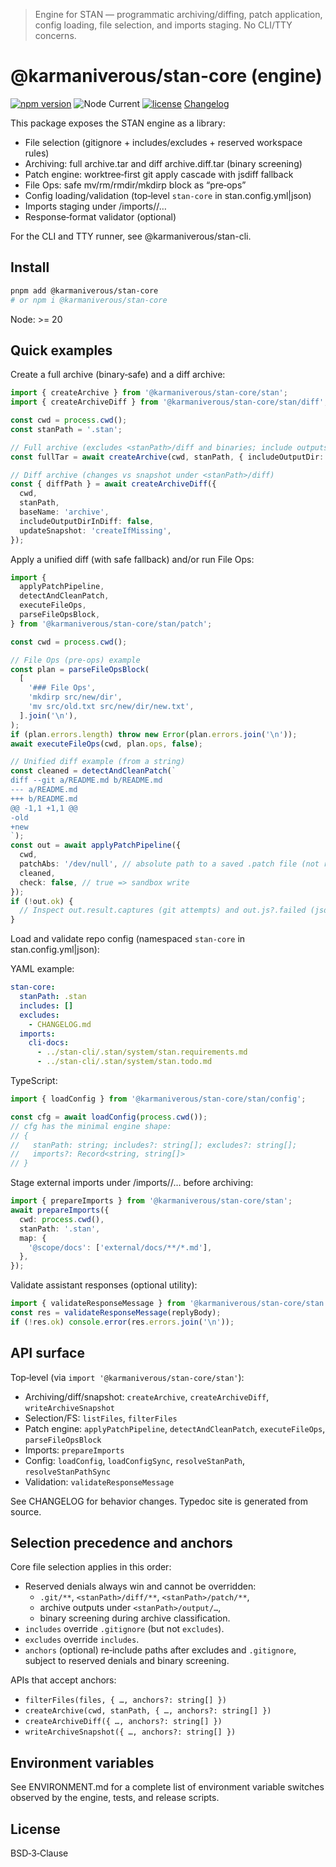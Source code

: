 > Engine for STAN — programmatic archiving/diffing, patch application, config loading, file selection, and imports staging. No CLI/TTY concerns.

# @karmaniverous/stan-core (engine)

[![npm version](https://img.shields.io/npm/v/@karmaniverous/stan-core.svg)](https://www.npmjs.com/package/@karmaniverous/stan-core) ![Node Current](https://img.shields.io/node/v/@karmaniverous/stan-core) [![license](https://img.shields.io/badge/license-BSD--3--Clause-blue.svg)](./LICENSE) [Changelog](./CHANGELOG.md)

This package exposes the STAN engine as a library:

- File selection (gitignore + includes/excludes + reserved workspace rules)
- Archiving: full archive.tar and diff archive.diff.tar (binary screening)
- Patch engine: worktree‑first git apply cascade with jsdiff fallback
- File Ops: safe mv/rm/rmdir/mkdirp block as “pre‑ops”
- Config loading/validation (top‑level `stan-core` in stan.config.yml|json)
- Imports staging under <stanPath>/imports/<label>/…
- Response‑format validator (optional)

For the CLI and TTY runner, see @karmaniverous/stan-cli.

## Install

```bash
pnpm add @karmaniverous/stan-core
# or npm i @karmaniverous/stan-core
```

Node: >= 20

## Quick examples

Create a full archive (binary‑safe) and a diff archive:

```ts
import { createArchive } from '@karmaniverous/stan-core/stan';
import { createArchiveDiff } from '@karmaniverous/stan-core/stan/diff';

const cwd = process.cwd();
const stanPath = '.stan';

// Full archive (excludes <stanPath>/diff and binaries; include outputs with { includeOutputDir: true })
const fullTar = await createArchive(cwd, stanPath, { includeOutputDir: false });

// Diff archive (changes vs snapshot under <stanPath>/diff)
const { diffPath } = await createArchiveDiff({
  cwd,
  stanPath,
  baseName: 'archive',
  includeOutputDirInDiff: false,
  updateSnapshot: 'createIfMissing',
});
```

Apply a unified diff (with safe fallback) and/or run File Ops:

```ts
import {
  applyPatchPipeline,
  detectAndCleanPatch,
  executeFileOps,
  parseFileOpsBlock,
} from '@karmaniverous/stan-core/stan/patch';

const cwd = process.cwd();

// File Ops (pre‑ops) example
const plan = parseFileOpsBlock(
  [
    '### File Ops',
    'mkdirp src/new/dir',
    'mv src/old.txt src/new/dir/new.txt',
  ].join('\n'),
);
if (plan.errors.length) throw new Error(plan.errors.join('\n'));
await executeFileOps(cwd, plan.ops, false);

// Unified diff example (from a string)
const cleaned = detectAndCleanPatch(`
diff --git a/README.md b/README.md
--- a/README.md
+++ b/README.md
@@ -1,1 +1,1 @@
-old
+new
`);
const out = await applyPatchPipeline({
  cwd,
  patchAbs: '/dev/null', // absolute path to a saved .patch file (not required for js fallback)
  cleaned,
  check: false, // true => sandbox write
});
if (!out.ok) {
  // Inspect out.result.captures (git attempts) and out.js?.failed (jsdiff reasons)
}
```

Load and validate repo config (namespaced `stan-core` in stan.config.yml|json):

YAML example:

```yaml
stan-core:
  stanPath: .stan
  includes: []
  excludes:
    - CHANGELOG.md
  imports:
    cli-docs:
      - ../stan-cli/.stan/system/stan.requirements.md
      - ../stan-cli/.stan/system/stan.todo.md
```

TypeScript:

```ts
import { loadConfig } from '@karmaniverous/stan-core/stan/config';

const cfg = await loadConfig(process.cwd());
// cfg has the minimal engine shape:
// {
//   stanPath: string; includes?: string[]; excludes?: string[];
//   imports?: Record<string, string[]>
// }
```

Stage external imports under <stanPath>/imports/<label>/… before archiving:

```ts
import { prepareImports } from '@karmaniverous/stan-core/stan';
await prepareImports({
  cwd: process.cwd(),
  stanPath: '.stan',
  map: {
    '@scope/docs': ['external/docs/**/*.md'],
  },
});
```

Validate assistant responses (optional utility):

```ts
import { validateResponseMessage } from '@karmaniverous/stan-core/stan';
const res = validateResponseMessage(replyBody);
if (!res.ok) console.error(res.errors.join('\n'));
```

## API surface

Top‑level (via `import '@karmaniverous/stan-core/stan'`):

- Archiving/diff/snapshot: `createArchive`, `createArchiveDiff`, `writeArchiveSnapshot`
- Selection/FS: `listFiles`, `filterFiles`
- Patch engine: `applyPatchPipeline`, `detectAndCleanPatch`, `executeFileOps`, `parseFileOpsBlock`
- Imports: `prepareImports`
- Config: `loadConfig`, `loadConfigSync`, `resolveStanPath`, `resolveStanPathSync`
- Validation: `validateResponseMessage`

See CHANGELOG for behavior changes. Typedoc site is generated from source.

## Selection precedence and anchors

Core file selection applies in this order:

- Reserved denials always win and cannot be overridden:
  - `.git/**`, `<stanPath>/diff/**`, `<stanPath>/patch/**`,
  - archive outputs under `<stanPath>/output/…`,
  - binary screening during archive classification.
- `includes` override `.gitignore` (but not `excludes`).
- `excludes` override `includes`.
- `anchors` (optional) re‑include paths after excludes and `.gitignore`, subject to reserved denials and binary screening.

APIs that accept anchors:

- `filterFiles(files, { …, anchors?: string[] })`
- `createArchive(cwd, stanPath, { …, anchors?: string[] })`
- `createArchiveDiff({ …, anchors?: string[] })`
- `writeArchiveSnapshot({ …, anchors?: string[] })`

## Environment variables

See ENVIRONMENT.md for a complete list of environment variable switches observed by the engine, tests, and release scripts.

## License

BSD‑3‑Clause
